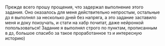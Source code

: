 Прежде всего прошу прощения, что задержал выполнение этого задания. Оно оказалось для меня действительно непростым, остальные дз я выполнял за несколько дней без напряга, а это задание заставило меня и доку поизучать, и стати на хабр почитат, даже нейронкой попользоваться!
Задание я выполнял строго по пунктам, прописанным в дз, большое спасибо за такое проработанное тз и интересную историю)
